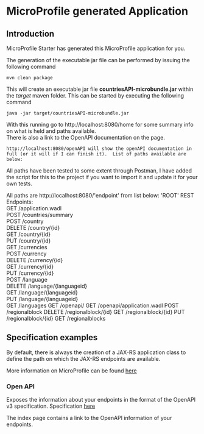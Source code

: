 # MicroProfile generated Application

## Introduction

MicroProfile Starter has generated this MicroProfile application for you.

The generation of the executable jar file can be performed by issuing the following command

    mvn clean package

This will create an executable jar file **countriesAPI-microbundle.jar** within the _target_ maven folder. This can be started by executing the following command

    java -jar target/countriesAPI-microbundle.jar


With this running go to http://localhost:8080/home for some summary info on what is held and paths available.  
There is also a link to the OpenAPI documentation on the page. 

    http://localhost:8080/openAPI will show the openAPI documentation in full (or it will if I can finish it).  List of paths available are below:

All paths have been tested to some extent through Postman, I have added the script for this to the project if you want to import it and update it for your own tests.

All paths are http://localhost:8080/'endpoint' from list below:
   'ROOT' REST Endpoints:  
    GET     /application.wadl  
    POST    /countries/summary  
    POST    /country  
    DELETE  /country/{id}  
    GET     /country/{id}  
    PUT     /country/{id}  
    GET     /currencies  
    POST    /currency  
    DELETE  /currency/{id}  
    GET     /currency/{id}  
    PUT     /currency/{id}  
    POST    /language  
    DELETE  /language/{languageid}  
    GET     /language/{languageid}  
    PUT     /language/{languageid}  
    GET     /languages
    GET     /openapi/
    GET     /openapi/application.wadl
    POST    /regionalblock
    DELETE  /regionalblock/{id}
    GET     /regionalblock/{id}
    PUT     /regionalblock/{id}
    GET     /regionalblocks

## Specification examples

By default, there is always the creation of a JAX-RS application class to define the path on which the JAX-RS endpoints are available.



More information on MicroProfile can be found [here](https://microprofile.io/)












### Open API

Exposes the information about your endpoints in the format of the OpenAPI v3 specification. Specification [here](https://microprofile.io/project/eclipse/microprofile-open-api)

The index page contains a link to the OpenAPI information of your endpoints.





